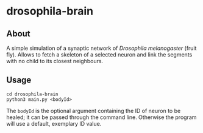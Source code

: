 # drosophila-brain

## About
A simple simulation of a synaptic network of *Drosophila melanogaster* (fruit fly).
Allows to fetch a skeleton of a selected neuron and link the segments with no child to its closest neighbours.

## Usage

```
cd drosophila-brain
python3 main.py <bodyId>
```

The `bodyId` is the optional argument containing the ID of neuron to be healed; it can be passed through the command line. Otherwise the program will use a default, exemplary ID value.
